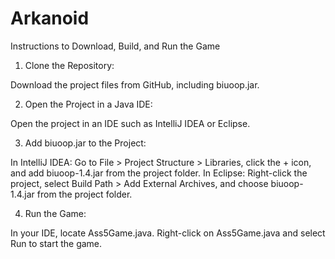 # Arkanoid
Instructions to Download, Build, and Run the Game
1. Clone the Repository:
   
  Download the project files from GitHub, including biuoop.jar.

2. Open the Project in a Java IDE:

  Open the project in an IDE such as IntelliJ IDEA or Eclipse.

3. Add biuoop.jar to the Project:
   
  In IntelliJ IDEA: Go to File > Project Structure > Libraries, click the + icon, and add biuoop-1.4.jar from the project folder.
  In Eclipse: Right-click the project, select Build Path > Add External Archives, and choose biuoop-1.4.jar from the project folder.

4. Run the Game:
   
  In your IDE, locate Ass5Game.java.
  Right-click on Ass5Game.java and select Run to start the game.
